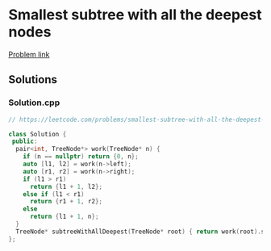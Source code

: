 # Smallest subtree with all the deepest nodes

[Problem link](https://leetcode.com/problems/smallest-subtree-with-all-the-deepest-nodes)

## Solutions


### Solution.cpp
```cpp
// https://leetcode.com/problems/smallest-subtree-with-all-the-deepest-nodes

class Solution {
 public:
  pair<int, TreeNode*> work(TreeNode* n) {
    if (n == nullptr) return {0, n};
    auto [l1, l2] = work(n->left);
    auto [r1, r2] = work(n->right);
    if (l1 > r1)
      return {l1 + 1, l2};
    else if (l1 < r1)
      return {r1 + 1, r2};
    else
      return {l1 + 1, n};
  }
  TreeNode* subtreeWithAllDeepest(TreeNode* root) { return work(root).second; }
};
```